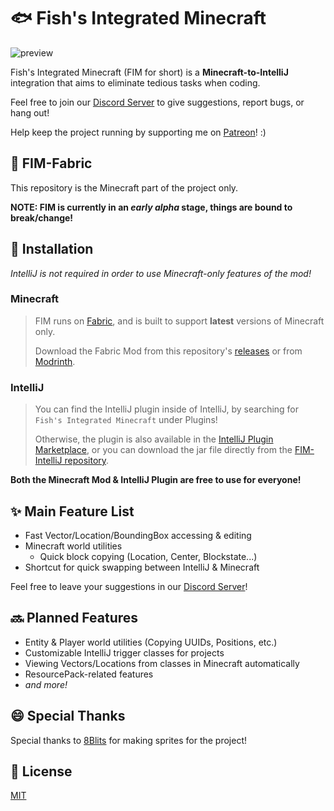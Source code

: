 # 🐟 Fish's Integrated Minecraft

![preview](https://github.com/user-attachments/assets/27bd3ba0-e1bd-43b0-b66f-338dbdaf5b6c)

Fish's Integrated Minecraft (FIM for short) is a **Minecraft-to-IntelliJ** integration that aims to eliminate tedious tasks when coding.

Feel free to join our [Discord Server](https://discord.crafting.fish) to give suggestions, report bugs, or hang out!

Help keep the project running by supporting me on [Patreon](https://www.patreon.com/c/ACraftingFish)! :)

## 🔨 FIM-Fabric

This repository is the Minecraft part of the project only.

**NOTE: FIM is currently in an _early alpha_ stage, things are bound to break/change!**

## 💾 Installation

_IntelliJ is not required in order to use Minecraft-only features of the mod!_

### Minecraft
> FIM runs on [Fabric](https://fabricmc.net/), and is built to support **latest** versions of Minecraft only.
>
> Download the Fabric Mod from this repository's [releases](https://github.com/FishIntegratedMinecraft/FIM-Fabric/releases) or from [Modrinth](https://modrinth.com/mod/fish-integrated-minecraft).

### IntelliJ
> You can find the IntelliJ plugin inside of IntelliJ, by searching for ``Fish's Integrated Minecraft`` under Plugins!
>
> Otherwise, the plugin is also available in the [IntelliJ Plugin Marketplace](https://plugins.jetbrains.com/plugin/27606-fish-s-integrated-minecraft), or you can download the jar file directly from the [FIM-IntelliJ repository](https://github.com/FishIntegratedMinecraft/FIM-IntelliJ).
 
**Both the Minecraft Mod & IntelliJ Plugin are free to use for everyone!**

## ✨ Main Feature List

- Fast Vector/Location/BoundingBox accessing & editing
- Minecraft world utilities
    - Quick block copying (Location, Center, Blockstate...)
- Shortcut for quick swapping between IntelliJ & Minecraft

Feel free to leave your suggestions in our [Discord Server](https://discord.crafting.fish)!

## 🔜 Planned Features

- Entity & Player world utilities (Copying UUIDs, Positions, etc.)
- Customizable IntelliJ trigger classes for projects
- Viewing Vectors/Locations from classes in Minecraft automatically
- ResourcePack-related features
- *and more!*

## 😄 Special Thanks

Special thanks to [8Blits](https://8blits.com/) for making sprites for the project!

## 📃 License

[MIT](/LICENSE)
